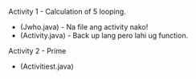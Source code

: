 Activity 1 - Calculation of 5 looping. 
- (Jwho.java) - Na file ang activity nako!
- (Activity.java) - Back up lang pero lahi ug function.

Activity 2 - Prime
- (Activitiest.java)

